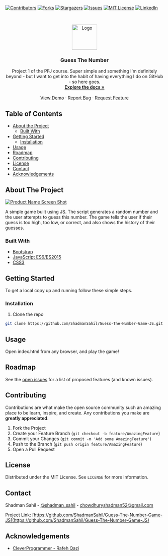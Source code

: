 <!--
*** Thanks for checking out this README Template. If you have a suggestion that would
*** make this better, please fork the repo and create a pull request or simply open
*** an issue with the tag "enhancement".
*** Thanks again! Now go create something AMAZING! :D
***
***
***
*** To avoid retyping too much info. Do a search and replace for the following:
*** github_username, Guess-The-Number-Game-JS, twitter_handle, email
-->

<!-- PROJECT SHIELDS -->
<!--
*** I'm using markdown "reference style" links for readability.
*** Reference links are enclosed in brackets [ ] instead of parentheses ( ).
*** See the bottom of this document for the declaration of the reference variables
*** for contributors-url, forks-url, etc. This is an optional, concise syntax you may use.
*** https://www.markdownguide.org/basic-syntax/#reference-style-links
-->

[![Contributors][contributors-shield]][contributors-url]
[![Forks][forks-shield]][forks-url]
[![Stargazers][stars-shield]][stars-url]
[![Issues][issues-shield]][issues-url]
[![MIT License][license-shield]][license-url]
[![LinkedIn][linkedin-shield]][linkedin-url]

<!-- PROJECT LOGO -->
<br />
<p align="center">
  <a href="https://github.com/ShadmanSahil/Guess-The-Number-Game-JS">
    <img src="images/logo.png" alt="Logo" width="80" height="80">
  </a>

  <h3 align="center">Guess The Number</h3>

  <p align="center">
    Project 1 of the PFJ course. Super simple and something I'm definitely beyond - but I want to get into the habit of having everything I do on GitHub - so here goes.
    <br />
    <a href="https://github.com/ShadmanSahil/Guess-The-Number-Game-JS"><strong>Explore the docs »</strong></a>
    <br />
    <br />
    <a href="https://guessnumber-093cpwj.web.app/">View Demo</a>
    ·
    <a href="https://github.com/ShadmanSahil/Guess-The-Number-Game-JS/issues">Report Bug</a>
    ·
    <a href="https://github.com/ShadmanSahil/Guess-The-Number-Game-JS/issues">Request Feature</a>
  </p>
</p>

<!-- TABLE OF CONTENTS -->

## Table of Contents

- [About the Project](#about-the-project)
  - [Built With](#built-with)
- [Getting Started](#getting-started)
  - [Installation](#installation)
- [Usage](#usage)
- [Roadmap](#roadmap)
- [Contributing](#contributing)
- [License](#license)
- [Contact](#contact)
- [Acknowledgements](#acknowledgements)

<!-- ABOUT THE PROJECT -->

## About The Project

[![Product Name Screen Shot][product-screenshot]]()

A simple game built using JS. The script generates a random number and the user attempts to guess this number. The game tells the user if their guess is too high, too low, or correct, and also shows the history of their guesses.

### Built With

- [Bootstrap](https://getbootstrap.com/)
- [JavaScript ES6/ES2015](https://developer.mozilla.org/en-US/docs/Web/JavaScript)
- [CSS3](https://www.w3.org/Style/CSS/)

<!-- GETTING STARTED -->

## Getting Started

To get a local copy up and running follow these simple steps.

### Installation

1. Clone the repo

```sh
git clone https://github.com/ShadmanSahil/Guess-The-Number-Game-JS.git
```

<!-- USAGE EXAMPLES -->

## Usage

Open index.html from any browser, and play the game!

<!-- ROADMAP -->

## Roadmap

See the [open issues](https://github.com/ShadmanSahil/Guess-The-Number-Game-JS/issues) for a list of proposed features (and known issues).

<!-- CONTRIBUTING -->

## Contributing

Contributions are what make the open source community such an amazing place to be learn, inspire, and create. Any contributions you make are **greatly appreciated**.

1. Fork the Project
2. Create your Feature Branch (`git checkout -b feature/AmazingFeature`)
3. Commit your Changes (`git commit -m 'Add some AmazingFeature'`)
4. Push to the Branch (`git push origin feature/AmazingFeature`)
5. Open a Pull Request

<!-- LICENSE -->

## License

Distributed under the MIT License. See `LICENSE` for more information.

<!-- CONTACT -->

## Contact

Shadman Sahil - [@shadman_sahil](https://www.linkedin.com/in/shadman-sahil-chowdhury/) - chowdhuryshadman52@gmail.com

Project Link: [https://github.com/ShadmanSahil/Guess-The-Number-Game-JS](https://github.com/ShadmanSahil/Guess-The-Number-Game-JS)

<!-- ACKNOWLEDGEMENTS -->

## Acknowledgements

- [CleverProgrammer - Rafeh Qazi](https://github.com/CleverProgrammer)

<!-- MARKDOWN LINKS & IMAGES -->
<!-- https://www.markdownguide.org/basic-syntax/#reference-style-links -->

[contributors-shield]: https://img.shields.io/github/contributors/ShadmanSahil/Guess-The-Number-Game-JS
[contributors-url]: https://github.com/ShadmanSahil/Guess-The-Number-Game-JS/graphs/contributors
[forks-shield]: https://img.shields.io/github/forks/ShadmanSahil/Guess-The-Number-Game-JS
[forks-url]: https://github.com/ShadmanSahil/Guess-The-Number-Game-JS/network/members
[stars-shield]: https://img.shields.io/github/stars/ShadmanSahil/Guess-The-Number-Game-JS
[stars-url]: https://github.com/ShadmanSahil/Guess-The-Number-Game-JS/stargazers
[issues-shield]: https://img.shields.io/github/issues/ShadmanSahil/Guess-The-Number-Game-JS
[issues-url]: https://github.com/ShadmanSahil/Guess-The-Number-Game-JS/issues
[license-shield]: https://img.shields.io/github/license/ShadmanSahil/Guess-The-Number-Game-JS
[license-url]: https://github.com/ShadmanSahil/Guess-The-Number-Game-JS/blob/master/LICENSE.txt
[linkedin-shield]: https://img.shields.io/badge/-LinkedIn-black.svg?style=flat-square&logo=linkedin&colorB=555
[linkedin-url]: https://linkedin.com/in/shadmansahil
[product-screenshot]: images/app.png
